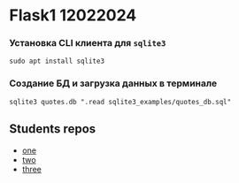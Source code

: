 # Flask1 12022024

### Установка CLI клиента для `sqlite3`
```
sudo apt install sqlite3
```
### Создание БД и загрузка данных в терминале
```
sqlite3 quotes.db ".read sqlite3_examples/quotes_db.sql"
```  

## Students repos
 - [one](https://github.com/coalesca/Flask1_12022024.git)  
 - [two](https://github.com/ReQuest2024/Flask1.git)  
 - [three](https://github.com/NikolayMakovetsky/flask_restapi.git)  